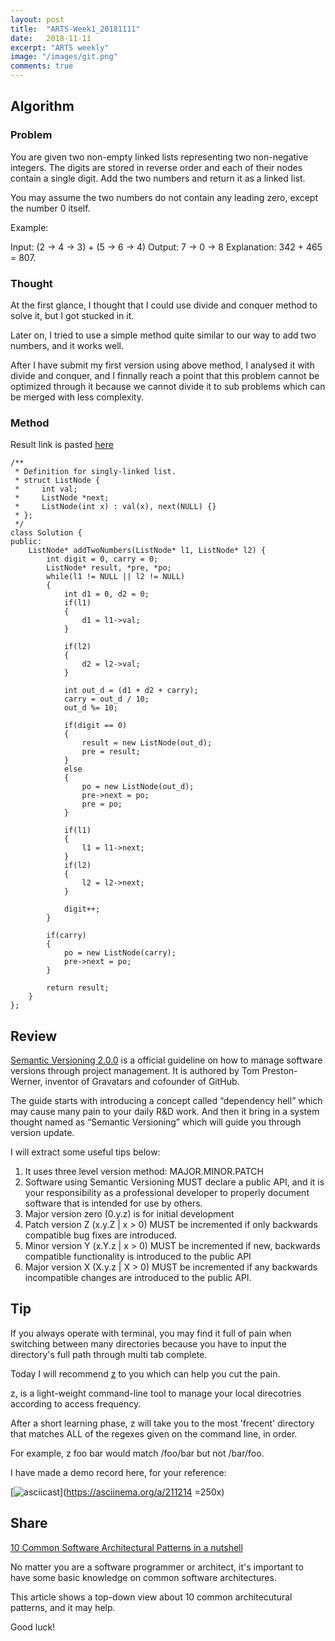 ```yaml
---
layout: post
title:  "ARTS-Week1_20181111"
date:   2018-11-11
excerpt: "ARTS weekly"
image: "/images/git.png"
comments: true
---
```


## Algorithm
### Problem

You are given two non-empty linked lists representing two non-negative integers. The digits are stored in reverse order and each of their nodes contain a single digit. Add the two numbers and return it as a linked list.

You may assume the two numbers do not contain any leading zero, except the number 0 itself.

Example:

Input: (2 -> 4 -> 3) + (5 -> 6 -> 4)
Output: 7 -> 0 -> 8
Explanation: 342 + 465 = 807.

### Thought

At the first glance, I thought that I could use divide and conquer method to solve it, but I got stucked in it.

Later on, I tried to use a simple method quite similar to our way to add two numbers, and it works well.

After I have submit my first version using above method, I analysed it with divide and conquer, and I finnally reach a point that this problem cannot  be optimized through it because we cannot divide it to sub problems which can be merged with less complexity.

### Method

Result link is pasted [here](https://leetcode.com/submissions/detail/188756682/)

```
/**
 * Definition for singly-linked list.
 * struct ListNode {
 *     int val;
 *     ListNode *next;
 *     ListNode(int x) : val(x), next(NULL) {}
 * };
 */
class Solution {
public:
    ListNode* addTwoNumbers(ListNode* l1, ListNode* l2) {
        int digit = 0, carry = 0;
        ListNode* result, *pre, *po;
        while(l1 != NULL || l2 != NULL)
        {
            int d1 = 0, d2 = 0;
            if(l1)
            {
                d1 = l1->val;
            }
            
            if(l2)
            {
                d2 = l2->val;
            }
            
            int out_d = (d1 + d2 + carry);
            carry = out_d / 10;
            out_d %= 10;
            
            if(digit == 0)
            {
                result = new ListNode(out_d);
                pre = result;
            }
            else
            {
                po = new ListNode(out_d);
                pre->next = po;
                pre = po;
            }
            
            if(l1)
            {
                l1 = l1->next;
            }
            if(l2)
            {
                l2 = l2->next;
            }
            
            digit++;
        }
        
        if(carry)
        {
            po = new ListNode(carry);
            pre->next = po;
        }
        
        return result;
    }
};
```

## Review
[Semantic Versioning 2.0.0](https://semver.org/) is a official guideline on how to manage software versions through project management. It is authored by Tom Preston-Werner, inventor of Gravatars and cofounder of GitHub.

The guide starts with introducing a concept called “dependency hell” which may cause many pain to your daily R&D work. And then it bring in a system thought named as “Semantic Versioning” which will guide you through version update.

I will extract some useful tips below:

1. It uses three level version method: MAJOR.MINOR.PATCH
2. Software using Semantic Versioning MUST declare a public API, and it is your responsibility as a professional developer to properly document software that is intended for use by others.
3. Major version zero (0.y.z) is for initial development
4. Patch version Z (x.y.Z | x > 0) MUST be incremented if only backwards compatible bug fixes are introduced. 
5. Minor version Y (x.Y.z | x > 0) MUST be incremented if new, backwards compatible functionality is introduced to the public API
6. Major version X (X.y.z | X > 0) MUST be incremented if any backwards incompatible changes are introduced to the public API.

## Tip

If you always operate with terminal, you may find it full of pain when switching between many directories because you have to input the directory's full path through multi tab complete.

Today I will recommend [z](https://github.com/rupa/z) to you which can help you cut the pain.

z, is a light-weight command-line tool to manage your local direcotries according to access frequency.

After  a  short  learning  phase, z will take you to the most 'frecent'
directory that matches ALL of the regexes given on the command line, in
order.

For example, z foo bar would match /foo/bar but not /bar/foo.

I have made a demo record here, for your reference:

[![asciicast](https://asciinema.org/a/211214.svg)](https://asciinema.org/a/211214 =250x)

## Share

[10 Common Software Architectural Patterns in a nutshell](https://towardsdatascience.com/10-common-software-architectural-patterns-in-a-nutshell-a0b47a1e9013)

No matter you are a software programmer or architect, it's important to have some basic knowledge on common software architectures.

This article shows a top-down view about 10 common architecutural patterns, and it may help.

Good luck!